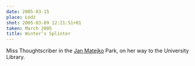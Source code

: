 ```yaml
---
date: 2005-03-15
place: Łódź
shot: 2005-03-09 12:21:51+01
taken: March 2005
title: Winter’s Splinter
---
```


Miss Thoughtscriber in the [Jan Matejko](http://en.wikipedia.org/wiki/Jan_Matejko) Park, on her way to the University Library.
